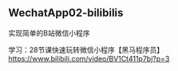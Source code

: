 ## WechatApp02-bilibilis
实现简单的B站微信小程序

学习：28节课快速玩转微信小程序【黑马程序员】
      https://www.bilibili.com/video/BV1Ct411p7bj?p=3
